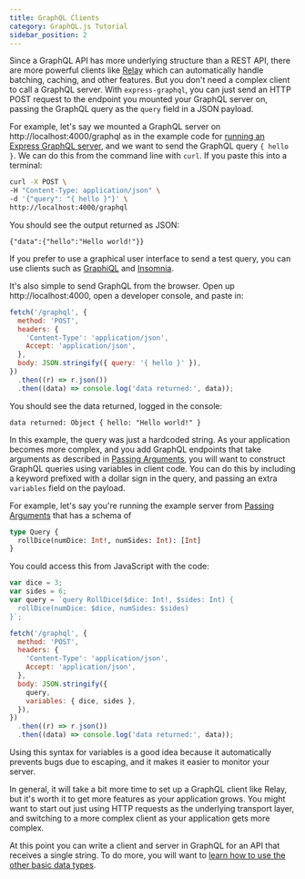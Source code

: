 ```yaml
---
title: GraphQL Clients
category: GraphQL.js Tutorial
sidebar_position: 2
---
```


Since a GraphQL API has more underlying structure than a REST API, there are more powerful clients like [Relay](https://facebook.github.io/relay/) which can automatically handle batching, caching, and other features. But you don't need a complex client to call a GraphQL server. With `express-graphql`, you can just send an HTTP POST request to the endpoint you mounted your GraphQL server on, passing the GraphQL query as the `query` field in a JSON payload.

For example, let's say we mounted a GraphQL server on http://localhost:4000/graphql as in the example code for [running an Express GraphQL server](./running-an-express-graphql-server.md), and we want to send the GraphQL query `{ hello }`. We can do this from the command line with `curl`. If you paste this into a terminal:

```bash
curl -X POST \
-H "Content-Type: application/json" \
-d '{"query": "{ hello }"}' \
http://localhost:4000/graphql
```

You should see the output returned as JSON:

```
{"data":{"hello":"Hello world!"}}
```

If you prefer to use a graphical user interface to send a test query, you can use clients such as [GraphiQL](https://github.com/graphql/graphiql) and [Insomnia](https://github.com/getinsomnia/insomnia).

It's also simple to send GraphQL from the browser. Open up http://localhost:4000, open a developer console, and paste in:

```js
fetch('/graphql', {
  method: 'POST',
  headers: {
    'Content-Type': 'application/json',
    Accept: 'application/json',
  },
  body: JSON.stringify({ query: '{ hello }' }),
})
  .then((r) => r.json())
  .then((data) => console.log('data returned:', data));
```

You should see the data returned, logged in the console:

```
data returned: Object { hello: "Hello world!" }
```

In this example, the query was just a hardcoded string. As your application becomes more complex, and you add GraphQL endpoints that take arguments as described in [Passing Arguments](./passing-arguments.md), you will want to construct GraphQL queries using variables in client code. You can do this by including a keyword prefixed with a dollar sign in the query, and passing an extra `variables` field on the payload.

For example, let's say you're running the example server from [Passing Arguments](./passing-arguments.md) that has a schema of

```graphql
type Query {
  rollDice(numDice: Int!, numSides: Int): [Int]
}
```

You could access this from JavaScript with the code:

```js
var dice = 3;
var sides = 6;
var query = `query RollDice($dice: Int!, $sides: Int) {
  rollDice(numDice: $dice, numSides: $sides)
}`;

fetch('/graphql', {
  method: 'POST',
  headers: {
    'Content-Type': 'application/json',
    Accept: 'application/json',
  },
  body: JSON.stringify({
    query,
    variables: { dice, sides },
  }),
})
  .then((r) => r.json())
  .then((data) => console.log('data returned:', data));
```

Using this syntax for variables is a good idea because it automatically prevents bugs due to escaping, and it makes it easier to monitor your server.

In general, it will take a bit more time to set up a GraphQL client like Relay, but it's worth it to get more features as your application grows. You might want to start out just using HTTP requests as the underlying transport layer, and switching to a more complex client as your application gets more complex.

At this point you can write a client and server in GraphQL for an API that receives a single string. To do more, you will want to [learn how to use the other basic data types](./basic-types.md).
